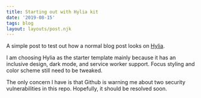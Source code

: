 ```yaml
---
title: Starting out with Hylia kit
date: '2019-08-15'
tags: blog
layout: layouts/post.njk
---
```

A simple post to test out how a normal blog post looks on [Hylia](https://hylia.website/).

I am choosing Hylia as the starter template mainly because it has an inclusive design, dark mode, and service worker support. Focus styling and color scheme still need to be tweaked.

The only concern I have is that Github is warning me about two security vulnerabilities in this repo. Hopefully, it should be resolved soon.
